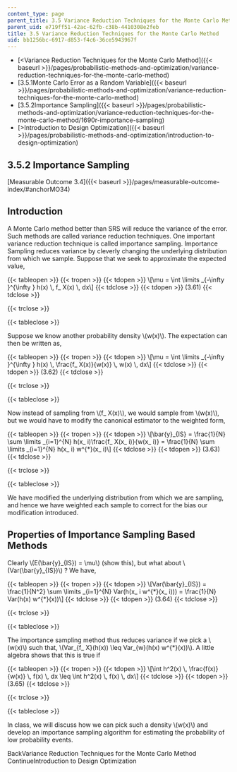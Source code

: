 ```yaml
---
content_type: page
parent_title: 3.5 Variance Reduction Techniques for the Monte Carlo Method
parent_uid: e719ff51-42ac-62fb-c38b-4410308e2feb
title: 3.5 Variance Reduction Techniques for the Monte Carlo Method
uid: bb1256bc-6917-d853-f4c6-36ce5943967f
---
```


*   [<Variance Reduction Techniques for the Monte Carlo Method]({{< baseurl >}}/pages/probabilistic-methods-and-optimization/variance-reduction-techniques-for-the-monte-carlo-method)
*   [3.5.1Monte Carlo Error as a Random Variable]({{< baseurl >}}/pages/probabilistic-methods-and-optimization/variance-reduction-techniques-for-the-monte-carlo-method)
*   [3.5.2Importance Sampling]({{< baseurl >}}/pages/probabilistic-methods-and-optimization/variance-reduction-techniques-for-the-monte-carlo-method/1690r-importance-sampling)
*   [\>Introduction to Design Optimization]({{< baseurl >}}/pages/probabilistic-methods-and-optimization/introduction-to-design-optimization)

3.5.2 Importance Sampling
-------------------------

[Measurable Outcome 3.4]({{< baseurl >}}/pages/measurable-outcome-index/#anchorMO34)

Introduction
------------

A Monte Carlo method better than SRS will reduce the variance of the error. Such methods are called variance reduction techniques. One important variance reduction technique is called importance sampling. Importance Sampling reduces variance by cleverly changing the underlying distribution from which we sample. Suppose that we seek to approximate the expected value,

{{< tableopen >}}
{{< tropen >}}
{{< tdopen >}}
\\\[\\mu = \\int \\limits \_{-\\infty }^{\\infty } h(x) \\, f\_ X(x) \\, dx\\\]
{{< tdclose >}}
{{< tdopen >}}
(3.61)
{{< tdclose >}}

{{< trclose >}}

{{< tableclose >}}

Suppose we know another probability density \\(w(x)\\). The expectation can then be written as,

{{< tableopen >}}
{{< tropen >}}
{{< tdopen >}}
\\\[\\mu = \\int \\limits \_{-\\infty }^{\\infty } h(x) \\, \\frac{f\_ X(x)}{w(x)} \\, w(x) \\, dx\\\]
{{< tdclose >}}
{{< tdopen >}}
(3.62)
{{< tdclose >}}

{{< trclose >}}

{{< tableclose >}}

Now instead of sampling from \\(f\_ X(x)\\), we would sample from \\(w(x)\\), but we would have to modify the canonical estimator to the weighted form,

{{< tableopen >}}
{{< tropen >}}
{{< tdopen >}}
\\\[\\bar{y}\_{IS} = \\frac{1}{N} \\sum \\limits \_{i=1}^{N} h(x\_ i)\\frac{f\_ X(x\_ i)}{w(x\_ i)} = \\frac{1}{N} \\sum \\limits \_{i=1}^{N} h(x\_ i) w^{\*}(x\_ i)\\\]
{{< tdclose >}}
{{< tdopen >}}
(3.63)
{{< tdclose >}}

{{< trclose >}}

{{< tableclose >}}

We have modified the underlying distribution from which we are sampling, and hence we have weighted each sample to correct for the bias our modification introduced.

Properties of Importance Sampling Based Methods
-----------------------------------------------

Clearly \\(E(\\bar{y}\_{IS}) = \\mu\\) (show this), but what about \\(Var(\\bar{y}\_{IS})\\) ? We have,

{{< tableopen >}}
{{< tropen >}}
{{< tdopen >}}
\\\[Var(\\bar{y}\_{IS}) = \\frac{1}{N^2} \\sum \\limits \_{i=1}^{N} Var(h(x\_ i w^{\*}(x\_ i))) = \\frac{1}{N} Var(h(x) w^{\*}(x))\\\]
{{< tdclose >}}
{{< tdopen >}}
(3.64)
{{< tdclose >}}

{{< trclose >}}

{{< tableclose >}}

The importance sampling method thus reduces variance if we pick a \\(w(x)\\) such that, \\(Var\_{f\_ X}(h(x)) \\leq Var\_{w}(h(x) w^{\*}(x))\\). A little algebra shows that this is true if

{{< tableopen >}}
{{< tropen >}}
{{< tdopen >}}
\\\[\\int h^2(x) \\, \\frac{f(x)}{w(x)} \\, f(x) \\, dx \\leq \\int h^2(x) \\, f(x) \\, dx\\\]
{{< tdclose >}}
{{< tdopen >}}
(3.65)
{{< tdclose >}}

{{< trclose >}}

{{< tableclose >}}

In class, we will discuss how we can pick such a density \\(w(x)\\) and develop an importance sampling algorithm for estimating the probability of low probability events.

BackVariance Reduction Techniques for the Monte Carlo Method ContinueIntroduction to Design Optimization